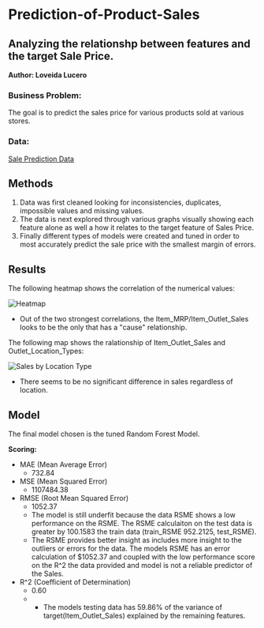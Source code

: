 # Prediction-of-Product-Sales
## Analyzing the relationshp between features and the target Sale Price. 

**Author: Loveida Lucero**

### Business Problem:
The goal is to predict the sales price for various products sold at various stores. 

### Data:
[Sale Prediction Data](https://drive.google.com/drive/u/0/folders/1Vi9HtxqFz0o0JEs6B-qcdZLCbP_g5Rxf)

## Methods
1. Data was first cleaned looking for inconsistencies, duplicates, impossible values and missing values.
2. The data is next explored through various graphs visually showing each feature alone as well a how it relates to the target feature of Sales Price.
3. Finally different types of models were created and tuned in order to most accurately predict the sale price with the smallest margin of errors.

## Results

The following heatmap shows the correlation of the numerical values: 

![Heatmap](https://github.com/LoveidaLucero/Prediction-of-Product-Sales/assets/141985693/798e0439-e855-4432-8919-cc50d1406e13)

- Out of the two strongest correlations, the Item_MRP/Item_Outlet_Sales looks to be the only that has a "cause" relationship.


The following map shows the ralationship of Item_Outlet_Sales and Outlet_Location_Types:

![Sales by Location Type](https://github.com/LoveidaLucero/Prediction-of-Product-Sales/assets/141985693/3245b3c8-5dcf-4bdd-b62c-9feee00a7b29)

- There seems to be no significant difference in sales regardless of location.

## Model
The final model chosen is the tuned Random Forest Model. 

**Scoring:**
- MAE (Mean Average Error)
  - 732.84
- MSE (Mean Squared Error)
  - 1107484.38
- RMSE (Root Mean Squared Error)
  - 1052.37
  - The model is still underfit because the data RSME shows a low performance on the RSME. The RSME calculaiton on the test data is greater by 100.1583 the train data (train_RSME 952.2125, test_RSME).
  - The RSME provides better insight as includes more insight to the outliers or errors for the data. The models RSME has an error calculation of $1052.37 and coupled with the low performance score on the R^2 the data provided and model is not a reliable predictor of the Sales.
- R^2 (Coefficient of Determination)
  -  0.60
  -  - The models testing data has 59.86% of the variance of target(Item_Outlet_Sales) explained by the remaining features.

 
